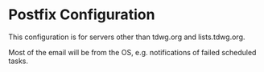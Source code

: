 # Postfix Configuration

This configuration is for servers other than tdwg.org and lists.tdwg.org.

Most of the email will be from the OS, e.g. notifications of failed scheduled tasks.

